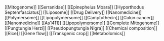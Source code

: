 [[Mitogenome]]
[[Serranidae]]
[[Epinephelus Moara]]
[[Hyporthodus Septemfasciatus]]
[[Liposome]]
[[Drug Delivery]]
[[Nanomedicine]]
[[Polymersome]]
[[Lipopolymersome]]
[[Camptothecin]]
[[Colon cancer]]
[[Nanomedicine]]
[[As1411]]
[[Lipopolymersome]]
[[Complete Mitogenome]]
[[Pungtungia Herzi]]
[[Pseudopungtungia Nigra]]
[[Chemical composition]]
[[Rice]]
[[Gene flow]]
[[Transgenic crop]]
[[Metabolomics]]
